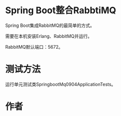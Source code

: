 # Spring Boot整合RabbtiMQ
Spring Boot集成RabbitMQ的最简单的方式。


需要在本机安装Erlang、RabbitMQ并运行。

RabbitMQ默认端口：5672。

# 测试方法
运行单元测试类SpringbootMq0904ApplicationTests。


# 作者

